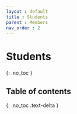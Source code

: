 ```yaml
---
layout : default
title : Students
parent : Members
nav_order : 2
---
```


# Students
{: .no_toc }

## Table of contents
{: .no_toc .text-delta }
